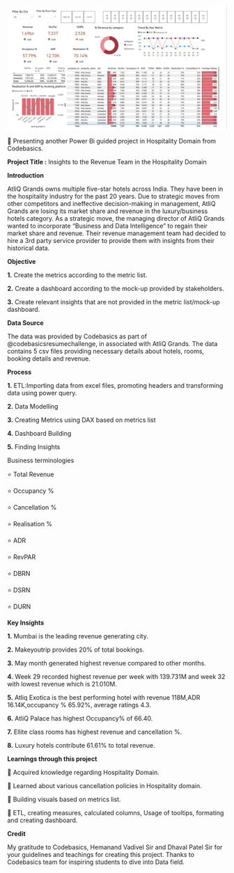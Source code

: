 ![Hospitality_Project_Powerbi](https://github.com/ubaidzia1086/Hospitality_Project_Powerbi/blob/main/Hospitiliy%20data-analyst-project.jpg?raw=true)

💫 Presenting another Power Bi guided project in Hospitality Domain from Codebasics.

**Project Title :**    Insights to the Revenue Team in the Hospitality Domain

**Introduction**

AtliQ Grands owns multiple five-star hotels across India. They have been in the hospitality industry for the past 20 years. Due to strategic moves from other competitors and ineffective decision-making in management, AtliQ Grands are losing its market share and revenue in the luxury/business hotels category. As a strategic move, the managing director of AtliQ Grands wanted to incorporate “Business and Data Intelligence” to regain their market share and revenue.
Their revenue management team had decided to hire a 3rd party service provider to provide them with insights from their historical data.

**Objective**

**1.** Create the metrics according to the metric list.

**2.** Create a dashboard according to the mock-up provided by stakeholders.

**3.** Create relevant insights that are not provided in the metric list/mock-up dashboard.

**Data Source**

The data was provided by Codebasics as part of @codebasicsresumechallenge, in associated with AtliQ Grands. The data contains 5 csv files providing necessary details about hotels, rooms, booking details and revenue.

**Process**

**1.** ETL:Importing data from excel files, promoting headers and transforming data using power query.

**2.** Data Modelling

**3.** Creating Metrics using DAX based on metrics list

**4.** Dashboard Building

**5.** Finding Insights

Business terminologies

⭐ Total Revenue

⭐ Occupancy %

⭐ Cancellation %

⭐ Realisation %

⭐ ADR 

⭐ RevPAR 

⭐ DBRN 

⭐ DSRN

⭐ DURN 

**Key Insights** 

**1.** Mumbai is the leading revenue generating city.

**2.** Makeyoutrip provides 20% of total bookings.

**3.** May month generated highest revenue compared to other months.

**4.** Week 29 recorded highest revenue per week with 139.731M and week 32 with lowest revenue which is 21.010M.

**5.** Atliq Exotica is the best performing hotel with revenue 118M,ADR 16.14K,occupancy % 65.92%, average ratings 4.3.

**6.** AtliQ Palace has highest Occupancy% of 66.40.

**7.** Ellite class rooms has highest revenue and cancellation %.

**8.** Luxury hotels contribute 61.61% to total revenue.


**Learnings through this project**

🌟 Acquired knowledge regarding Hospitality Domain.

🌟 Learned about various cancellation policies in Hospitality domain.

🌟 Building visuals based on metrics list.

🌟 ETL, creating measures, calculated columns, Usage of tooltips, formating and creating dashboard.

**Credit** 

My gratitude to Codebasics, Hemanand Vadivel Sir and Dhaval Patel Sir for your guidelines and teachings for creating this project. Thanks to Codebasics team for inspiring students to dive into Data field.
